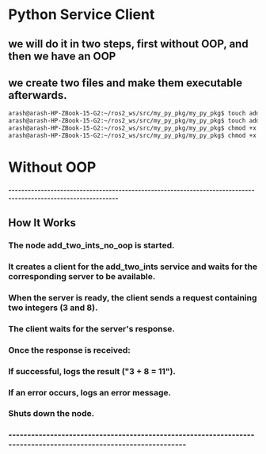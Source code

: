 # Python Service Client
## we will do it in two steps, first without OOP, and then we have an OOP
## we create two files and make them executable afterwards. 
```bash
arash@arash-HP-ZBook-15-G2:~/ros2_ws/src/my_py_pkg/my_py_pkg$ touch add_two_ints_client_no_oop.py
arash@arash-HP-ZBook-15-G2:~/ros2_ws/src/my_py_pkg/my_py_pkg$ touch add_two_ints_client.py
arash@arash-HP-ZBook-15-G2:~/ros2_ws/src/my_py_pkg/my_py_pkg$ chmod +x add_two_ints_client_no_oop.py 
arash@arash-HP-ZBook-15-G2:~/ros2_ws/src/my_py_pkg/my_py_pkg$ chmod +x add_two_ints_client.py
```
# Without OOP

#### --------------------------------------------------------------------------------------------------------------

## How It Works

###    The node add_two_ints_no_oop is started.
###    It creates a client for the add_two_ints service and waits for the corresponding server to be available.
###    When the server is ready, the client sends a request containing two integers (3 and 8).
###    The client waits for the server's response.
###    Once the response is received:
###        If successful, logs the result ("3 + 8 = 11").
###        If an error occurs, logs an error message.
###    Shuts down the node.

### ----------------------------------------------------------------------------------------------------------------
